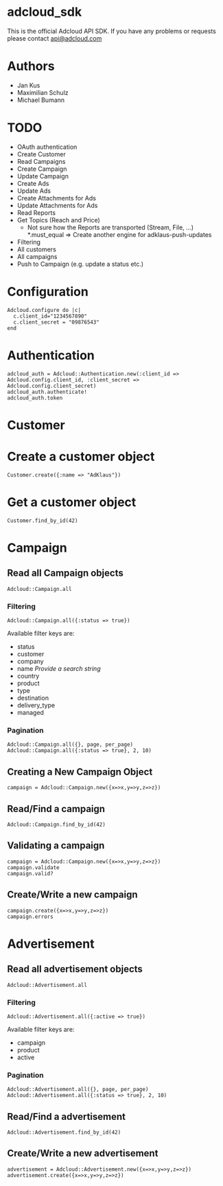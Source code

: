 # adcloud_sdk

This is the official Adcloud API SDK. If you have any problems or requests please contact api@adcloud.com

# Authors

* Jan Kus
* Maximilian Schulz
* Michael Bumann

# TODO

* OAuth authentication
* Create Customer
* Read Campaigns
* Create Campaign
* Update Campaign
* Create Ads
* Update Ads
* Create Attachments for Ads
* Update Attachments for Ads
* Read Reports
* Get Topics (Reach and Price)
  * Not sure how the Reports are transported (Stream, File, ...)
*.must_equal => Create another engine for adklaus-push-updates
* Filtering
* All customers
* All campaigns
* Push to Campaign (e.g. update a status etc.)

# Configuration

    Adcloud.configure do |c|
      c.client_id="1234567890"
      c.client_secret = "09876543"
    end

# Authentication

    adcloud_auth = Adcloud::Authentication.new(:client_id => Adcloud.config.client_id, :client_secret => Adcloud.config.client_secret)
    adcloud_auth.authenticate!
    adcloud_auth.token

# Customer

# Create a customer object

    Customer.create({:name => "AdKlaus"})

# Get a customer object

    Customer.find_by_id(42)

# Campaign

## Read all Campaign objects

    Adcloud::Campaign.all

### Filtering

    Adcloud::Campaign.all({:status => true})

Available filter keys are:

* status
* customer
* company
* name _Provide a search string_
* country
* product
* type
* destination
* delivery_type
* managed

### Pagination

    Adcloud::Campaign.all({}, page, per_page)
    Adcloud::Campaign.all({:status => true}, 2, 10)

## Creating a New Campaign Object

    campaign = Adcloud::Campaign.new({x=>x,y=>y,z=>z})

## Read/Find a campaign

    Adcloud::Campaign.find_by_id(42)

## Validating a campaign

    campaign = Adcloud::Campaign.new({x=>x,y=>y,z=>z})
    campaign.validate
    campaign.valid?

## Create/Write a new campaign

    campaign.create({x=>x,y=>y,z=>z})
    campaign.errors

# Advertisement

## Read all advertisement objects

    Adcloud::Advertisement.all

### Filtering

    Adcloud::Advertisement.all({:active => true})

Available filter keys are:

* campaign
* product
* active

### Pagination

    Adcloud::Advertisement.all({}, page, per_page)
    Adcloud::Advertisement.all({:status => true}, 2, 10)

## Read/Find a advertisement

    Adcloud::Advertisement.find_by_id(42)

## Create/Write a new advertisement

    advertisement = Adcloud::Advertisement.new({x=>x,y=>y,z=>z})
    advertisement.create({x=>x,y=>y,z=>z})